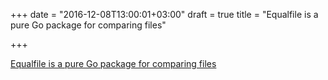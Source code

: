 +++
date = "2016-12-08T13:00:01+03:00"
draft = true
title = "Equalfile is a pure Go package for comparing files"

+++

<p><a href="https://github.com/udhos/equalfile">Equalfile is a pure Go package for comparing files</a></p>
